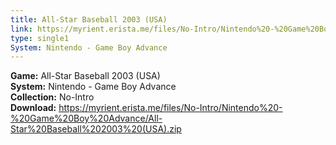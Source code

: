 ```yaml
---
title: All-Star Baseball 2003 (USA)
link: https://myrient.erista.me/files/No-Intro/Nintendo%20-%20Game%20Boy%20Advance/All-Star%20Baseball%202003%20(USA).zip
type: single1
System: Nintendo - Game Boy Advance
---
```

<b>Game:</b> All-Star Baseball 2003 (USA)<br>
<b>System:</b> Nintendo - Game Boy Advance<br>
<b>Collection:</b> No-Intro<br>
<b>Download:</b> https://myrient.erista.me/files/No-Intro/Nintendo%20-%20Game%20Boy%20Advance/All-Star%20Baseball%202003%20(USA).zip